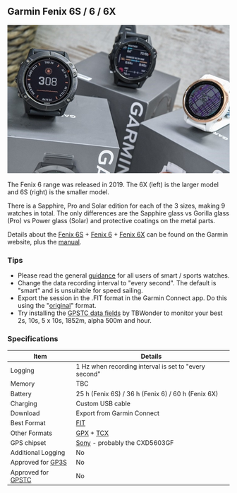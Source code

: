 ## Garmin Fenix 6S / 6 / 6X

![img](img/fenix-6x-6-6s.jpg)



The Fenix 6 range was released in 2019. The 6X (left) is the larger model and 6S (right) is the smaller model.

There is a Sapphire, Pro and Solar edition for each of the 3 sizes, making 9 watches in total. The only differences are the Sapphire glass vs Gorilla glass (Pro) vs Power glass (Solar) and protective coatings on the metal parts.

Details about the [Fenix 6S](https://www.garmin.com/en-GB/p/641501) + [Fenix 6](https://www.garmin.com/en-GB/p/641449) + [Fenix 6X](https://www.garmin.com/en-GB/p/641435) can be found on the Garmin website, plus the [manual](https://www8.garmin.com/manuals/webhelp/fenix66s6xpro/EN-US/GUID-9C813064-813F-45E8-9F8E-98A2485B1BB1-homepage.html).



### Tips

- Please read the general [guidance](../../../guidance.md) for all users of smart / sports watches.
- Change the data recording interval to "every second". The default is "smart" and is unsuitable for speed sailing.
- Export the session in the .FIT format in the Garmin Connect app. Do this using the "[original](https://support.garmin.com/en-GB/?faq=W1TvTPW8JZ6LfJSfK512Q8)" format.
- Try installing the [GPSTC data fields](https://www.haigh.id.au/GPSTC.htm) by TBWonder to monitor your best 2s, 10s, 5 x 10s, 1852m, alpha 500m and hour.



### Specifications

| Item                                                       | Details                                                      |
| ---------------------------------------------------------- | ------------------------------------------------------------ |
| Logging                                                    | 1 Hz when recording interval is set to "every second"        |
| Memory                                                     | TBC                                                          |
| Battery                                                    | 25 h (Fenix 6S) / 36 h (Fenix 6) / 60 h (Fenix 6X)           |
| Charging                                                   | Custom USB cable                                             |
| Download                                                   | Export from Garmin Connect                                   |
| Best Format                                                | [FIT](https://developer.garmin.com/fit/protocol/)            |
| Other Formats                                              | [GPX](https://en.wikipedia.org/wiki/GPS_Exchange_Format) + [TCX](https://en.wikipedia.org/wiki/Training_Center_XML) |
| GPS chipset                                                | [Sony](https://www.sony-semicon.co.jp/e/products/lsi/gps/product.html) - probably the CXD5603GF |
| Additional Logging                                         | No                                                           |
| Approved for [GP3S](https://www.gps-speedsurfing.com/)     | No                                                           |
| Approved for [GPSTC](https://www.gpsteamchallenge.com.au/) | No                                                           |

